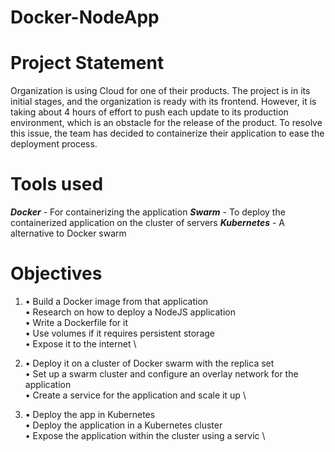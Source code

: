 # Docker-NodeApp

# Project Statement
Organization is using Cloud for one of their products. The project is in its initial stages, and 
the organization is ready with its frontend. However, it is taking about 4 hours of effort to push 
each update to its production environment, which is an obstacle for the release of the product. 
To resolve this issue, the team has decided to containerize their application to ease the 
deployment process.

# Tools used

***Docker*** - For containerizing the application 
***Swarm*** - To deploy the containerized application on the cluster of servers
***Kubernetes*** - A alternative to Docker swarm

# Objectives

1.  • Build a Docker image from that application \
    • Research on how to deploy a NodeJS application \
    • Write a Dockerfile for it \
    • Use volumes if it requires persistent storage \
    • Expose it to the internet \

2.  • Deploy it on a cluster of Docker swarm with the replica set \
    • Set up a swarm cluster and configure an overlay network for the application \
    • Create a service for the application and scale it up \

3.  •  Deploy the app in Kubernetes \
    • Deploy the application in a Kubernetes cluster \
    • Expose the application within the cluster using a servic \